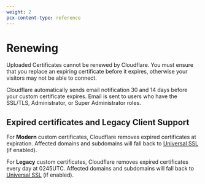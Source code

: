 ```yaml
---
weight: 2
pcx-content-type: reference
---
```


# Renewing

Uploaded Certificates cannot be renewed by Cloudflare. You must ensure that you replace an expiring certificate before it expires, otherwise your visitors may not be able to connect.

Cloudflare automatically sends email notification 30 and 14 days before your custom certificate expires. Email is sent to users who have the SSL/TLS, Administrator, or Super Administrator roles.

## Expired certificates and Legacy Client Support

For **Modern** custom certificates, Cloudflare removes expired certificates at expiration. Affected domains and subdomains will fall back to [Universal SSL](/edge-certificates/universal-ssl) (if enabled).

For **Legacy** custom certificates, Cloudflare removes expired certificates every day at 0245UTC. Affected domains and subdomains will fall back to [Universal SSL](/edge-certificates/universal-ssl) (if enabled).
